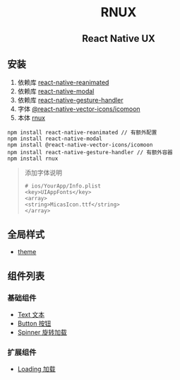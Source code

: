 <div style="text-align: center">

# RNUX

## React Native UX

</div>

## 安装
1. 依赖库 [react-native-reanimated](https://docs.swmansion.com/react-native-reanimated/docs/fundamentals/getting-started/#installation)
2. 依赖库 [react-native-modal](https://github.com/react-native-modal/react-native-modal)
3. 依赖库 [react-native-gesture-handler](https://docs.swmansion.com/react-native-gesture-handler/docs/#installation)
4. 字体 [@react-native-vector-icons/icomoon](https://github.com/oblador/react-native-vector-icons/blob/master/packages/icomoon/README.md)
5. 本体  [rnux](https://github.com/Chenjiujiu/rnux)

```
npm install react-native-reanimated // 有额外配置
npm install react-native-modal
npm install @react-native-vector-icons/icomoon
npm install react-native-gesture-handler // 有额外容器
npm install rnux
```

> 添加字体说明
> ```
> # ios/YourApp/Info.plist
> <key>UIAppFonts</key>
> <array>
> <string>MicasIcon.ttf</string>
> </array>
> ```

## 全局样式
- [theme](./readme/theme.md)

## 组件列表

### 基础组件
- [Text 文本](./readme/text.md)
- [Button 按钮](./readme/button.md)
- [Spinner 旋转加载](./readme/spinner.md)

### 扩展组件
- [Loading 加载](./readme/loading.md)
